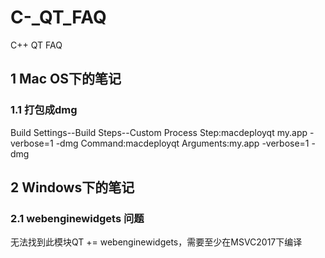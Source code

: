 # C-_QT_FAQ
C++ QT FAQ

## 1 Mac OS下的笔记
### 1.1 打包成dmg
Build Settings--Build Steps--Custom Process Step:macdeployqt my.app -verbose=1 -dmg
Command:macdeployqt
Arguments:my.app -verbose=1 -dmg

## 2 Windows下的笔记
### 2.1 webenginewidgets 问题
无法找到此模块QT += webenginewidgets，需要至少在MSVC2017下编译
